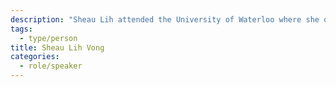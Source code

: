 ```yaml
---
description: "Sheau Lih attended the University of Waterloo where she obtained a Bachelors of Arts in History and Legal Studies and a Masters of Arts in Canadian History. She then attended Osgoode Hall Law School, graduating in 2017. Following the completion of her articles, Sheau Lih founded Vong Law Professional Corporation, a law firm dedicated to immigration and refugee law. Sheau Lih has always had a passion for social justice and has long sought to improve access to justice. While attending Osgoode, she volunteered with Indigenous youth in the Seeking Justice, Making Law: Wiikwemkoong Project, the Community & Legal Aide Services Program (CLASP), and completed a placement at ARCH Disability Law Center. She is now a proud member of the Law & Design CoLab, whose members seek to challenge traditional ideas about legal information in Canada and to empower individuals and communities through technology and user-centered design."
tags:
  - type/person
title: Sheau Lih Vong
categories:
  - role/speaker
---
```

